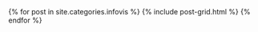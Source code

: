 <div class="tiles">
{% for post in site.categories.infovis %}
  {% include post-grid.html %}
{% endfor %}
</div>
